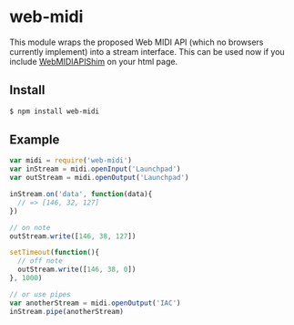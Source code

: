 web-midi
===

This module wraps the proposed Web MIDI API (which no browsers currently implement) into a stream interface. This can be used now if you include [WebMIDIAPIShim](https://github.com/cwilso/WebMIDIAPIShim) on your html page.

## Install

```bash
$ npm install web-midi
```

## Example

```js
var midi = require('web-midi')
var inStream = midi.openInput('Launchpad')
var outStream = midi.openOutput('Launchpad')

inStream.on('data', function(data){
  // => [146, 32, 127]
})

// on note
outStream.write([146, 38, 127])

setTimeout(function(){
  // off note
  outStream.write([146, 38, 0])
}, 1000)

// or use pipes
var anotherStream = midi.openOutput('IAC')
inStream.pipe(anotherStream)
```